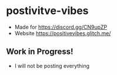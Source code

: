 # postivitve-vibes

- Made for https://discord.gg/CN9upZP
- Website https://positivevibes.glitch.me/

## **Work in Progress!**
- I will not be posting everything 
